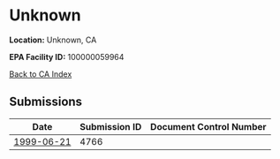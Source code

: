 # Unknown

**Location:** Unknown, CA

**EPA Facility ID:** 100000059964

[Back to CA Index](../../index.md)

## Submissions

| Date | Submission ID | Document Control Number |
|------|--------------|-------------------------|
| [1999-06-21](submissions/4766.md) | 4766 |  |
